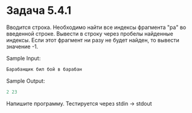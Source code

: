 # Задача 5.4.1

Вводится строка. Необходимо найти все индексы фрагмента "ра" во введенной строке. Вывести в строку через пробелы найденные индексы. Если этот фрагмент ни разу не будет найден, то вывести значение -1.

Sample Input:

```python
Барабанщик бил бой в барабан
```

Sample Output:

```python
2 23
```

Напишите программу. Тестируется через stdin → stdout
